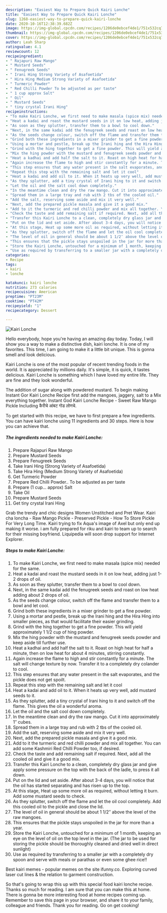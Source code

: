 ```yaml
---
description: "Easiest Way to Prepare Quick Kairi Lonche"
title: "Easiest Way to Prepare Quick Kairi Lonche"
slug: 1268-easiest-way-to-prepare-quick-kairi-lonche
date: 2020-10-16T12:38:39.682Z
image: https://img-global.cpcdn.com/recipes/1206de0ebcef4de1/751x532cq70/kairi-lonche-recipe-main-photo.jpg
thumbnail: https://img-global.cpcdn.com/recipes/1206de0ebcef4de1/751x532cq70/kairi-lonche-recipe-main-photo.jpg
cover: https://img-global.cpcdn.com/recipes/1206de0ebcef4de1/751x532cq70/kairi-lonche-recipe-main-photo.jpg
author: Leah Sharp
ratingvalue: 4.1
reviewcount: 12
recipeingredient:
- " Rajapuri Raw Mango"
- " Mustard Seeds"
- " Fenugreek Seeds"
- " Irani Hing Strong Variety of Asafoetida"
- " Hira Hing Medium Strong Variety of Asafoetida"
- " Turmeric Powder"
- " Red Chilli Powder To be adjusted as per taste"
- " 1 cup approx Salt"
- " Oil"
- " Mustard Seeds"
- " tiny crystal Irani Hing"
recipeinstructions:
- "To make Kairi Lonche, we first need to make masala (spice mix) needed for the same."
- "Heat a kadai and roast the mustard seeds in it on low heat, adding just 1-2 drops of oil."
- "As soon as they splutter, transfer them to a bowl to cool down."
- "Next, in the same kadai add the fenugreek seeds and roast on low heat adding about 2 drops of oil."
- "As the seeds change colour, switch off the flame and transfer them to a bowl and let cool."
- "Grind both these ingredients in a mixer grinder to get a fine powder."
- "Using a mortar and pestle, break up the Irani hing and the Hira Hing into smaller pieces, as that would facilitate their easier grinding."
- "Grind with the hing together to get a fine powder. This will yield approximately 1 1/2 cup of hing powder."
- "Mix the hing powder with the mustard and fenugreek seeds powder and keep aside till further use."
- "Heat a kadhai and add half the salt to it. Roast on high heat for half a minute, then on low heat for about 4 minutes, stirring constantly."
- "Again increase the flame to high and stir constantly for a minute. The salt will change texture by now. Transfer it to a completely dry colander to cool."
- "This step ensures that any water present in the salt evaporates, and the pickle does not get spoilt."
- "Repeat this step with the remaining salt and let it cool"
- "Heat a kadai and add oil to it. When it heats up very well, add mustard seeds to it."
- "As they splutter, add a tiny crystal of Irani hing to it and switch off the flame. This gives the oil a wonderful aroma."
- "Let the oil and the salt cool down completely."
- "In the meantime clean and dry the raw mango. Cut it into approximately 1″ cubes."
- "Spread them in a large tray and rub with 2 tbs of the cooled oil."
- "Add the salt, reserving some aside and mix it very well."
- "Next, add the prepared pickle masala and give it a good mix."
- "Add to it the turmeric and red chilli powder and mix all together. You can add some Kashmiri Red Chilli Powder too, if desired."
- "Check the taste and add remaining salt if required. Next, add all the cooled oil and give it a good mix."
- "Transfer this Kairi Lonche to a clean, completely dry glass jar and give apply some pressure on the top with the back of the ladle, to press it all down."
- "Put on the lid and set aside. After about 3-4 days, you will notice that the oil has started separating and has risen up to the top."
- "At this stage, Heat up some more oil as required, without letting it burn. Add some mustard seeds to check."
- "As they splutter, switch off the flame and let the oil cool completely. Add this cooled oil to the pickle and close the lid."
- "The level of oil in general should be about 1 1/2″ above the level of the raw mangoes."
- "This ensures that the pickle stays unspoiled in the jar for more than a year."
- "Store the Kairi Lonche, untouched for a minimum of 1 month, keeping an eye on the level of oil on the top level in the jar. (The jar to be used for storing the pickle should be thoroughly cleaned and dried well in direct sunlight)"
- "Use as required by transferring to a smaller jar with a completely dry spoon and serve with meals or parathas or even some ghee rice!!"
categories:
- Recipe
tags:
- kairi
- lonche

katakunci: kairi lonche 
nutrition: 273 calories
recipecuisine: American
preptime: "PT23M"
cooktime: "PT42M"
recipeyield: "1"
recipecategory: Dessert

---
```



![Kairi Lonche](https://img-global.cpcdn.com/recipes/1206de0ebcef4de1/751x532cq70/kairi-lonche-recipe-main-photo.jpg)

Hello everybody, hope you're having an amazing day today. Today, I will show you a way to make a distinctive dish, kairi lonche. It is one of my favorites. This time, I am going to make it a little bit unique. This is gonna smell and look delicious.

Kairi Lonche is one of the most popular of recent trending foods in the world. It is appreciated by millions daily. It's simple, it is quick, it tastes delicious. Kairi Lonche is something which I have loved my entire life. They are fine and they look wonderful.

The addition of sugar along with powdered mustard. To begin making Instant Gor Kairi Lonche Recipe first add the mangoes, jaggery, salt to a Mix everything together. Instant God Kairi Lonche Recipe - Sweet Raw Mango Pickle Including कैरीचे आंबट गोड लोणचे.


To get started with this recipe, we have to first prepare a few ingredients. You can have kairi lonche using 11 ingredients and 30 steps. Here is how you can achieve that.

<!--inarticleads1-->

##### The ingredients needed to make Kairi Lonche:

1. Prepare  Rajapuri Raw Mango
1. Prepare  Mustard Seeds
1. Prepare  Fenugreek Seeds
1. Take  Irani Hing (Strong Variety of Asafoetida)
1. Take  Hira Hing (Medium Strong Variety of Asafoetida)
1. Get  Turmeric Powder
1. Prepare  Red Chilli Powder.. To be adjusted as per taste
1. Prepare  (1 cup… approx) Salt
1. Take  Oil
1. Prepare  Mustard Seeds
1. Get  tiny crystal Irani Hing


Grab the trendy and chic designs Women Unstitched and Pret Wear. Kairi cha loncha - Raw Mango Pickle - Preserved Pickle - How To Store Pickle For Very Long Time. Kairi trying to fix Aqua&#39;s image of Axel but only end up making it worse. i am fully prepared for riku and kairi to team up to search for their missing boyfriend. Liquipedia will soon drop support for Internet Explorer. 

<!--inarticleads2-->

##### Steps to make Kairi Lonche:

1. To make Kairi Lonche, we first need to make masala (spice mix) needed for the same.
1. Heat a kadai and roast the mustard seeds in it on low heat, adding just 1-2 drops of oil.
1. As soon as they splutter, transfer them to a bowl to cool down.
1. Next, in the same kadai add the fenugreek seeds and roast on low heat adding about 2 drops of oil.
1. As the seeds change colour, switch off the flame and transfer them to a bowl and let cool.
1. Grind both these ingredients in a mixer grinder to get a fine powder.
1. Using a mortar and pestle, break up the Irani hing and the Hira Hing into smaller pieces, as that would facilitate their easier grinding.
1. Grind with the hing together to get a fine powder. This will yield approximately 1 1/2 cup of hing powder.
1. Mix the hing powder with the mustard and fenugreek seeds powder and keep aside till further use.
1. Heat a kadhai and add half the salt to it. Roast on high heat for half a minute, then on low heat for about 4 minutes, stirring constantly.
1. Again increase the flame to high and stir constantly for a minute. The salt will change texture by now. Transfer it to a completely dry colander to cool.
1. This step ensures that any water present in the salt evaporates, and the pickle does not get spoilt.
1. Repeat this step with the remaining salt and let it cool
1. Heat a kadai and add oil to it. When it heats up very well, add mustard seeds to it.
1. As they splutter, add a tiny crystal of Irani hing to it and switch off the flame. This gives the oil a wonderful aroma.
1. Let the oil and the salt cool down completely.
1. In the meantime clean and dry the raw mango. Cut it into approximately 1″ cubes.
1. Spread them in a large tray and rub with 2 tbs of the cooled oil.
1. Add the salt, reserving some aside and mix it very well.
1. Next, add the prepared pickle masala and give it a good mix.
1. Add to it the turmeric and red chilli powder and mix all together. You can add some Kashmiri Red Chilli Powder too, if desired.
1. Check the taste and add remaining salt if required. Next, add all the cooled oil and give it a good mix.
1. Transfer this Kairi Lonche to a clean, completely dry glass jar and give apply some pressure on the top with the back of the ladle, to press it all down.
1. Put on the lid and set aside. After about 3-4 days, you will notice that the oil has started separating and has risen up to the top.
1. At this stage, Heat up some more oil as required, without letting it burn. Add some mustard seeds to check.
1. As they splutter, switch off the flame and let the oil cool completely. Add this cooled oil to the pickle and close the lid.
1. The level of oil in general should be about 1 1/2″ above the level of the raw mangoes.
1. This ensures that the pickle stays unspoiled in the jar for more than a year.
1. Store the Kairi Lonche, untouched for a minimum of 1 month, keeping an eye on the level of oil on the top level in the jar. (The jar to be used for storing the pickle should be thoroughly cleaned and dried well in direct sunlight)
1. Use as required by transferring to a smaller jar with a completely dry spoon and serve with meals or parathas or even some ghee rice!!


Best kairi memes - popular memes on the site ifunny.co. Exploring curved laser cut lines &amp; the relation to garment construction. 

So that's going to wrap this up with this special food kairi lonche recipe. Thanks so much for reading. I am sure that you can make this at home. There is gonna be more interesting food at home recipes coming up. Remember to save this page in your browser, and share it to your family, colleague and friends. Thank you for reading. Go on get cooking!
